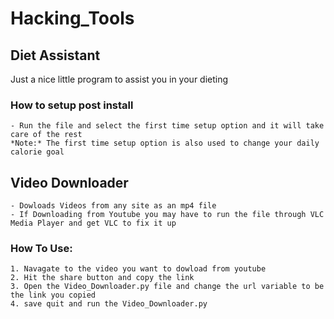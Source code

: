 # Hacking_Tools

## Diet Assistant
Just a nice little program to assist you in your dieting

### How to setup post install
    - Run the file and select the first time setup option and it will take care of the rest
    *Note:* The first time setup option is also used to change your daily calorie goal

## Video Downloader
    - Dowloads Videos from any site as an mp4 file
    - If Downloading from Youtube you may have to run the file through VLC Media Player and get VLC to fix it up
### How To Use:
    1. Navagate to the video you want to dowload from youtube
    2. Hit the share button and copy the link
    3. Open the Video_Downloader.py file and change the url variable to be the link you copied
    4. save quit and run the Video_Downloader.py
